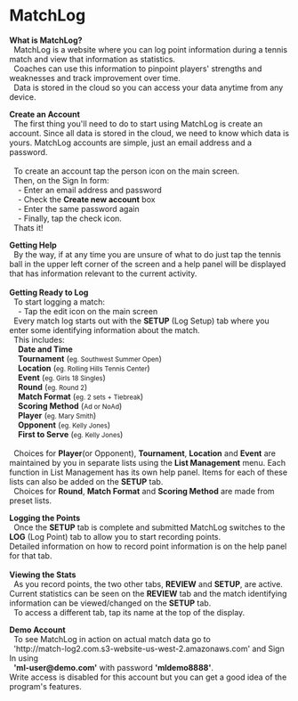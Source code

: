 # MatchLog
<div>
  <p>
    <b>What is MatchLog?</b><br/>
    &nbsp;&nbsp;MatchLog is a website where you can log point information during a tennis match and view that information
     as statistics.<br/>
    &nbsp;&nbsp;Coaches can use this information to pinpoint players' strengths and weaknesses and track improvement over time.<br />
    &nbsp;&nbsp;Data is stored in the cloud so you can access your data anytime from any device.
  </p>
  <p>
    <b>Create an Account</b><br/>
    &nbsp;&nbsp;The first thing you'll need to do to start using MatchLog is create an account.  Since all data
    is stored in the cloud, we need to know which data is yours. MatchLog accounts are simple, just an
    email address and a password.<br/><br/>
    &nbsp;&nbsp;To create an account tap the person icon on the main screen.<br />
    &nbsp;&nbsp;Then, on the Sign In form:<br/>
    &nbsp;&nbsp;&nbsp;&nbsp;- Enter an email address and password<br/>
    &nbsp;&nbsp;&nbsp;&nbsp;- Check the <b>Create new account</b> box<br/>
    &nbsp;&nbsp;&nbsp;&nbsp;- Enter the same password again<br/>
    &nbsp;&nbsp;&nbsp;&nbsp;- Finally, tap the check icon.<br/>
    &nbsp;&nbsp;Thats it!
  </p>
  <p>
    <b>Getting Help</b><br/>
    &nbsp;&nbsp;By the way, if at any time you are unsure of what to do just tap the tennis ball in the upper 
    left corner of the screen and a help panel will be displayed that has information relevant to the current activity.<br/><br/>
      <b>Getting Ready to Log</b><br/>
    &nbsp;&nbsp;To start logging a match:<br/>
    &nbsp;&nbsp;&nbsp;&nbsp;- Tap the edit icon on the main screen<br/>
    &nbsp;&nbsp;Every match log starts out with the <b>SETUP</b> (Log Setup) tab where you enter some identifying information about the match.<br/>
    &nbsp;&nbsp;This includes:<br/>
    &nbsp;&nbsp;&nbsp;&nbsp;<b>Date and Time</b><br/>
    &nbsp;&nbsp;&nbsp;&nbsp;<b>Tournament</b> (<small>eg. Southwest Summer Open</small>)<br/>
    &nbsp;&nbsp;&nbsp;&nbsp;<b>Location</b> (<small>eg. Rolling Hills Tennis Center</small>)<br/>
    &nbsp;&nbsp;&nbsp;&nbsp;<b>Event</b> (<small>eg. Girls 18 Singles</small>)<br/>
    &nbsp;&nbsp;&nbsp;&nbsp;<b>Round</b> (<small>eg. Round 2</small>)<br/>
    &nbsp;&nbsp;&nbsp;&nbsp;<b>Match Format</b> (<small>eg. 2 sets + Tiebreak</small>)<br/>
    &nbsp;&nbsp;&nbsp;&nbsp;<b>Scoring Method</b> (<small>Ad or NoAd</small>)<br/>
    &nbsp;&nbsp;&nbsp;&nbsp;<b>Player</b> (<small>eg. Mary Smith</small>)<br/>
    &nbsp;&nbsp;&nbsp;&nbsp;<b>Opponent</b> (<small>eg. Kelly Jones</small>)<br/>
    &nbsp;&nbsp;&nbsp;&nbsp;<b>First to Serve</b> (<small>eg. Kelly Jones</small>)<br/><br/>
    &nbsp;&nbsp;Choices for <b>Player</b>(or Opponent), <b>Tournament</b>, <b>Location</b> and <b>Event</b> are maintained by you in separate lists using the <b>List Management</b> menu.  Each function in List Management has its own help panel. Items for each of these lists can also be added on the <b>SETUP</b> tab.<br/>&nbsp;&nbsp;Choices for <b>Round</b>, <b>Match Format</b> and <b>Scoring Method</b> are made from preset lists. 
  </p>
  <p>
    <b>Logging the Points</b><br/>
    &nbsp;&nbsp;Once the <b>SETUP</b> tab is complete and submitted MatchLog switches to the <b>LOG</b> (Log Point) tab to allow you to start recording points.<br/>Detailed information on how to record point information is on the help panel for that tab.<br/><br/>
      <b>Viewing the Stats</b><br/>
    &nbsp;&nbsp;As you record points, the two other tabs, <b>REVIEW</b> and <b>SETUP</b>, are active.  Current statistics can be seen on the <b>REVIEW</b> tab and the match identifying information can be viewed/changed on the <b>SETUP</b> tab.<br/>
    &nbsp;&nbsp;To access a different tab, tap its name at the top of the display.
  </p>
  <p>
    <b>Demo Account</b><br/>
    &nbsp;&nbsp;To see MatchLog in action on actual match data go to <br />
    &nbsp;&nbsp;'http://match-log2.com.s3-website-us-west-2.amazonaws.com' and Sign In using<br />
    &nbsp;&nbsp;<b>'ml-user@demo.com'</b> with password <b>'mldemo8888'</b>.<br/>
    Write access is disabled for this account but you can get a good idea of the program's features.<br/>
  </p>
</div>
